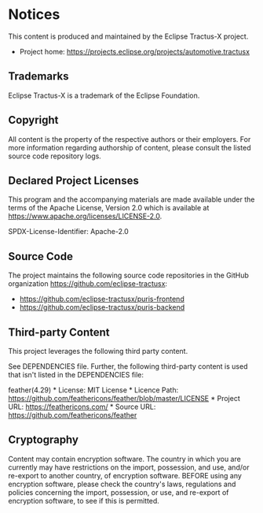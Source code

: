 # Notices

This content is produced and maintained by the Eclipse Tractus-X project.

* Project home: https://projects.eclipse.org/projects/automotive.tractusx

## Trademarks

Eclipse Tractus-X is a trademark of the Eclipse Foundation.

## Copyright

All content is the property of the respective authors or their employers. For
more information regarding authorship of content, please consult the listed
source code repository logs.

## Declared Project Licenses

This program and the accompanying materials are made available under the terms
of the Apache License, Version 2.0 which is available at
https://www.apache.org/licenses/LICENSE-2.0.

SPDX-License-Identifier: Apache-2.0

## Source Code

The project maintains the following source code repositories
in the GitHub organization https://github.com/eclipse-tractusx:

* https://github.com/eclipse-tractusx/puris-frontend
* https://github.com/eclipse-tractusx/puris-backend


## Third-party Content

This project leverages the following third party content.

See DEPENDENCIES file. Further, the following third-party content is used that isn't listed in the DEPENDENCIES file:

feather(4.29)
    * License: MIT License
    * Licence Path: https://github.com/feathericons/feather/blob/master/LICENSE
    * Project URL:  https://feathericons.com/
    * Source URL:   https://github.com/feathericons/feather


## Cryptography

Content may contain encryption software. The country in which you are currently
may have restrictions on the import, possession, and use, and/or re-export to
another country, of encryption software. BEFORE using any encryption software,
please check the country's laws, regulations and policies concerning the import,
possession, or use, and re-export of encryption software, to see if this is
permitted.

